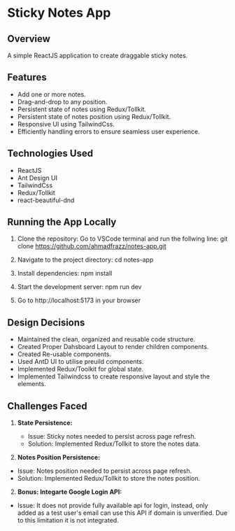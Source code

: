 # Sticky Notes App

## Overview

A simple ReactJS application to create draggable sticky notes.

## Features

- Add one or more notes.
- Drag-and-drop to any position.
- Persistent state of notes using Redux/Tollkit.
- Persistent state of notes position using Redux/Tollkit.
- Responsive UI using TailwindCss.
- Efficiently handling errors to ensure seamless user experience.

## Technologies Used

- ReactJS
- Ant Design UI
- TailwindCss
- Redux/Tollkit
- react-beautiful-dnd

## Running the App Locally

1. Clone the repository:
   Go to VSCode terminal and run the follwing line:
   git clone https://github.com/ahmadfrazz/notes-app.git

2. Navigate to the project directory:
   cd notes-app

3. Install dependencies:
   npm install

4. Start the development server:
   npm run dev

5. Go to http://localhost:5173 in your browser

## Design Decisions

- Maintained the clean, organized and reusable code structure.
- Created Proper Dahsboard Layout to render children components.
- Created Re-usable components.
- Used AntD UI to utilise preuild components.
- Implemented Redux/Toolkit for global state.
- Implemented Tailwindcss to create responsive layout and style the elements.

## Challenges Faced

1. **State Persistence:**

   - Issue: Sticky notes needed to persist across page refresh.
   - Solution: Implemented Redux/Tollkit to store the notes data.

2. **Notes Position Persistence:**

- Issue: Notes position needed to persist across page refresh.
- Solution: Implemented Redux/Tollkit to store the notes position.

2. **Bonus: Integarte Google Login API:**

- Issue: It does not provide fully available api for login, instead, only added as a test user's email can use this API if domain is unverified. Due to this limitation it is not integrated.
